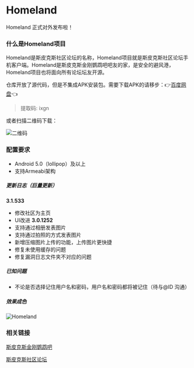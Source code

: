 # Homeland
Homeland 正式对外发布啦！

### 什么是Homeland项目
Homeland是斯皮克斯社区论坛的名称，Homeland项目就是斯皮克斯社区论坛手机客户端。Homeland是斯皮克斯金刚鹦鹉吧吧友的家，是安全的避风港，Homeland项目也将面向所有论坛坛友开源。

仓库开放了源代码，但是不集成APK安装包。需要下载APK的请移步：👉[百度网盘](https://pan.baidu.com/s/1j1-yicZdhakUPQQVTFQGKA)👈
> 提取码: ixgn

或者扫描二维码下载：

![二维码](https://github.com/GatoNaranja/Images/blob/main/Homeland_QRCode.png "二维码")

### 配置要求
+ Android 5.0（lollipop）及以上
+ 支持Armeabi架构
##### 更新日志（巨量更新）
 **3.1.533**
+ 修改社区为主页
+ UI改进
 **3.0.1252**
+ 支持通过相册发表图片
+ 支持通过拍照的方式发表图片
+ 新增压缩图片上传的功能，上传图片更快捷
+ 修复未使用缓存的问题
+ 修复漏洞日志文件夹不对应的问题
##### 已知问题
+ 不论是否选择记住用户名和密码，用户名和密码都将被记住（待与@ID 沟通）
##### 效果成色
![Homeland](https://github.com/GatoNaranja/Images/blob/main/timg.jpg "Homeland")

### 相关链接
[斯皮克斯金刚鹦鹉吧](https://tieba.baidu.com/f?frs=yqtb&kw=%E6%96%AF%E7%9A%AE%E5%85%8B%E6%96%AF%E9%87%91%E5%88%9A%E9%B9%A6%E9%B9%89&traceid=)

[斯皮克斯社区论坛](http://spixii.cn)
